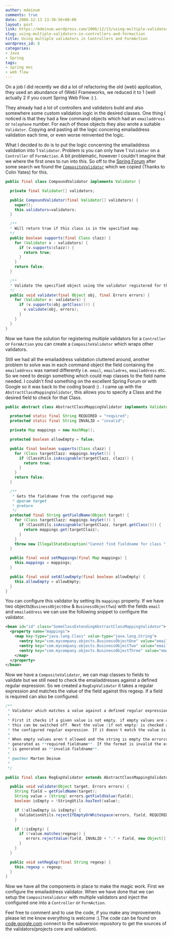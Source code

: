 ```yaml
---
author: mdeinum
comments: true
date: 2006-12-13 13:38:56+00:00
layout: post
link: https://mdeinum.wordpress.com/2006/12/13/using-multiple-validators-in-controllers-and-formaction/
slug: using-multiple-validators-in-controllers-and-formaction
title: Using multiple validators in Controllers and FormAction
wordpress_id: 8
categories:
- Java
- Spring
tags:
- spring mvc
- web flow
---
```


On a job I did recently we did a lot of refactoring the old (web) application, they used an abundance of (Web) Frameworks, we reduced it to 1 (well actually 2 if you count Spring Web Flow :) ).

They already had a lot of controllers and validators build and also somewhere some custom validation logic in the desired classes. One thing I noticed is that they had a few command objects which had an `emailaddress` or `telephone` number. For each of those objects they also wrote a suitable `Validator`. Copying and pasting all the logic concering emailaddress validation each time, or even worse reinvented the logic.
<!-- more -->
What I decided to do is to put the logic concerning the emailaddress validation into 1 `Validator`. Problem is you can only have 1 `Validator` on a `Controller` of `FormAction`. A bit problematic, however I couldn't imagine that we where the first ones to run into this. So off to the [Spring Forum](http://forum.springframework.org) after some search we found the [`CompositeValidator`](http://forum.springframework.org/showpost.php?p=26308&postcount=3) which we copied (Thanks to Colin Yates) for this.

```java
public final class CompoundValidator implements Validator {

  private final Validator[] validators;

  public CompoundValidator(final Validator[] validators) {
    super();
    this.validators=validators;
  }

  /**
  * Will return true if this class is in the specified map.
  */
  public boolean supports(final Class clazz) {
    for (Validator v : validators) {
      if (v.supports(clazz)) {
        return true;
      }
    }
    return false;
  }

  /**
  * Validate the specified object using the validator registered for the object's class.
  */
  public void validate(final Object obj, final Errors errors) {
    for (Validator v: validators) {
      if (v.supports(obj.getClass())) {
        v.validate(obj, errors);
      }
    }
  }
}
```
Now we have the solution for registering multiple validators for a `Controller` or `FormAction` you can create a `CompositeValidator` which wraps other validators.

Still we had all the emailaddress validation cluttered around, another problem to solve was in each command object the field containing the `emailaddress` was named differently i.e. `email`, `emailadres`, `emailaddress` etc. So we need to design something which could map classes to the field name needed. I couldn't find something on the excellent Spring Forum or with Google so it was back to the coding board :) . I came up with the `AbstractClassMappingValidator`, this allows you to specify a Class and the desired field to check for that Class.

```java
public abstract class AbstractClassMappingValidator implements Validator {    /** Prefix Strings which are added to the field names */

  protected static final String REQUIRED = "required";
  protected static final String INVALID = "invalid";

  private Map mappings = new HashMap();

  protected boolean allowEmpty = false;

  public final boolean supports(Class clazz) {
    for (Class targetClazz: mappings.keySet()) {
      if (ClassUtils.isAssignable(targetClazz, clazz)) {
        return true;
      }
    }
    return false;
  }

  /**
   * Gets the fieldname from the configured map.
   * @param target
   * @return
   */
  protected final String getFieldName(Object target) {
    for (Class targetClazz: mappings.keySet()) {
      if (ClassUtils.isAssignable(targetClazz, target.getClass())) {
        return mappings.get(targetClazz);
      }
    }
    throw new IllegalStateException("Cannot find fieldname for class " + target.getClass().getName() + ". Class is not compatible with declared types. ["+mappings+"]");
  }

  public final void setMappings(final Map mappings) {
    this.mappings = mappings;
  }

  public final void setAllowEmpty(final boolean allowEmpty) {
    this.allowEmpty = allowEmpty;
  }
}
```
You can configure this validator by setting its `mappings` property. If we have two objects(`BusinessObjectOne` & `BusinessObjectTwo`) with the fields `email` and `emailaddress` we can use the following snippet to configure the validator.
```xml
<bean id="id" class="SomeClassExtendingAbstractClassMappingValidator">
  <property name="mappings">
    <map key-type="java.lang.Class" value-type="java.lang.String">
      <entry key="com.mycompany.objects.BusinessObjectOne" value="email"/>
      <entry key="com.mycompany.objects.BusinessObjectTwo" value="emailAddressNew"/>
      <entry key="com.mycompany.objects.BusinessObjectThree" value="emailAddress"/>
    </map>
  </property>
</bean>
```
Now we have a `CompositeValidator`, we can map classes to fields to validate but we still need to check the emailaddresses against a defined regular expression. So we created a `RegExpValidator` it takes a regular expression and matches the value of the field against this regexp. If a field is required can also be configured.
```java
/**
 * Validator which matches a value against a defined regular expression.
 *
 * First it checks if a given value is not empty, if empty values are allowed
 * this can be switched off. Next the value (if not empty) is checked against
 * the configured regular expression. If it doesn't match the value is rejected.
 *
 * When empty values aren't allowed and the string is empty the errorcode is
 * generated as **required.fieldname**. If the format is invalid the errorcode
 * is generated as **invalid.fieldname**.
 *
 * @author Marten Deinum
 *
 */

public final class RegExpValidator extends AbstractClassMappingValidator {    private String              regexp     = null;

  public void validate(Object target, Errors errors) {
    String field = getFieldName(target);
    String value = (String) errors.getFieldValue(field);
    boolean isEmpty = !StringUtils.hasText(value);

    if (!allowEmpty && isEmpty) {
      ValidationUtils.rejectIfEmptyOrWhitespace(errors, field, REQUIRED + "." + field);
    }

    if (!isEmpty) {
      if (!value.matches(regexp)) {
         errors.rejectValue(field, INVALID + "." + field, new Object[] {field, value}, "{1} is not a valid value for {0}.");
      }
    }
  }

  public void setRegExp(final String regexp) {
    this.regexp = regexp;
  }
}
```
Now we have all the components in place to make the magic work. First we configure the emailaddress validator. When we have done that we can setup the `CompositeValidator` with multiple validators and inject the configured one into a `Controller` or `FormAction`.

Feel free to comment and to use the code, if you make any improvements please let me know everything is welcome :).The code can be found on [code.google.com](http://code.google.com/p/bespring) connect to the subversion repository to get the sources of the validators(projects core and validation).
